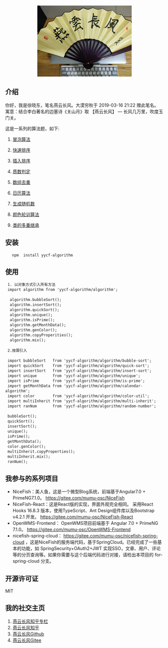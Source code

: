 <p align="center">
    <img width="300" src="./src/img/yanyunchangfeng.png">
</p>

##  介绍
你好，我是徐晓东，笔名燕云长风。大漠穷秋于 2019-03-16 21:22 赠此笔名。   
寓意：结合李白著名的边塞诗《关山月》取 【燕云长风】 — 长风几万里，吹度玉门关。

这是一系列的算法题，如下:

1. [冒泡算法](src/bubble-sort/index.ts)   

2. [快速排序](src/quick-sort/index.ts) 

3. [插入排序](src/insert-sort/index.ts)

4. [质数判定](src/is-prime/index.ts)

5. [数组去重](src/unique/index.ts)

5. [日历算法](src/calendar-algorithm/index.ts)

6. [生成随机数](src/random-number/index.ts)

7. [颜色轮训算法](src/color-util/index.ts)

7. [类的多重继承](src/multi-inherit/index.ts)

## 安装
```
   npm  install yycf-algorithm
```
## 使用

```
 1. 以对象方式引入所有方法
 import algorithm from 'yycf-algorithm/algorithm';

  algorithm.bubbleSort();
  algorithm.insertSort();
  algorithm.quickSort();
  algorithm.unique();
  algorithm.isPrime();
  algorithm.getMonthData();
  algorithm.genColor();
  algorithm.copyProperities();
  algorithm.mix();

 2.按需引入

 import bubbleSort   from 'yycf-algorithm/algorithm/bubble-sort';
 import quickSort    from 'yycf-algorithm/algorithm/quick-sort';
 import insertSort   from 'yycf-algorithm/algorithm/insert-sort';
 import unique       from 'yycf-algorithm/algorithm/unique';
 import isPrime      from 'yycf-algorithm/algorithm/is-prime';
 import getMonthData from 'yycf-algorithm/algorithm/calendar-algorithm';
 import color        from 'yycf-algorithm/algorithm/color-util';
 import multiInherit from 'yycf-algorithm/algorithm/multi-inherit';
 import ranNum       from 'yycf-algorithm/algorithm/random-number';

 bubbleSort();
 quickSort();
 insertSort();
 unique();
 isPrime();
 getMonthData();
 color.genColor();
 multiInherit.copyProperties();
 multiInherit.mix();
 ranNum();

```
## 我参与的系列项目

* NiceFish：美人鱼，这是一个微型Blog系统，前端基于Angular7.0 + PrimeNG7.1.0。 https://gitee.com/mumu-osc/NiceFish
* NiceFish-React：这是React版的实现，界面外观完全相同。
  采用React Hooks 16.8.3 版本，使用TypeScript、Ant Design组件库以及Bootstrap v4.2.1 开发。 https://gitee.com/mumu-osc/NiceFish-React
* OpenWMS-Frontend： OpenWMS项目前端基于 Angular 7.0 + PrimeNG 7.1.0。 https://gitee.com/mumu-osc/OpenWMS-Frontend
* nicefish-spring-cloud： https://gitee.com/mumu-osc/nicefish-spring-cloud ，这是NiceFish的服务端代码，基于SpringCloud。已经完成了一些基本的功能，如 SpringSecurity+OAuth2+JWT 实现SSO，文章、用户、评论等的分页查询等。如果你需要与这个后端代码进行对接，请检出本项目的 for-spring-cloud 分支。

## 开源许可证

MIT

## 我的社交主页

1. [燕云长风知乎专栏](https://zhuanlan.zhihu.com.yanyunchangfeng)  
2. [燕云长风知乎](https://zhihu.com/people/hbxyxuxiaodong)  
3. [燕云长风Github](https://github.com/yanyunchangfeng)  
4. [燕云长风Gitee](https://gitee.com/yanyunchangfeng)  
 